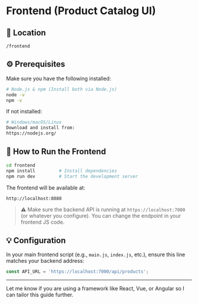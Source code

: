 # Frontend (Product Catalog UI)

## 📁 Location

```
/frontend
```

## ⚙️ Prerequisites

Make sure you have the following installed:

```bash
# Node.js & npm (Install both via Node.js)
node -v
npm -v
```

If not installed:

```bash
# Windows/macOS/Linux
Download and install from:
https://nodejs.org/
```

## 🚀 How to Run the Frontend

```bash
cd frontend
npm install         # Install dependencies
npm run dev         # Start the development server
```

The frontend will be available at:

```
http://localhost:8080
```

> ⚠️ Make sure the backend API is running at `https://localhost:7000` (or whatever you configure). You can change the endpoint in your frontend JS code.

## 💡 Configuration

In your main frontend script (e.g., `main.js`, `index.js`, etc.), ensure this line matches your backend address:

```js
const API_URL = 'https://localhost:7000/api/products';
```

---

Let me know if you are using a framework like React, Vue, or Angular so I can tailor this guide further.
